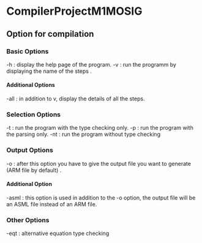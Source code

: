 # CompilerProjectM1MOSIG

## Option for compilation

### Basic Options

-h : display the help page of the program.
-v : run the programm by displaying the name of the steps .

#### Additional Options

-all : in addition to v, display the details of all the steps.

### Selection Options
					
-t : run the program with the type checking only.
-p : run the program with the parsing only.
-nt : run the program without type checking 
					
### Output Options	

-o : after this option you have to give the output file you want to generate (ARM file by default) .
					
#### Additional Option

-asml : this option is used in addition to the -o option, the output file will be an ASML file instead of an ARM file.
		
### Other Options

-eqt :  alternative equation type checking 

